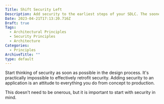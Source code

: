 ```yaml
---
Title: Shift Security Left
Description: Add security to the earliest steps of your SDLC. The sooner you start thinking about it, the easier it is to incorporate.
Date: 2023-04-21T17:13:20.716Z
Draft: true
Tags:
  - Architectural Principles
  - Security Principles
  - Architecture
Categories:
  - Principles
ArchiveTitle: ""
type: default
---
```


Start thinking of security as soon as possible in the design process. It's practically impossible to effectively retrofit security. Adding security to an application is an attitude to everything you do from concept to production.

This doesn't need to be onerous, but it is important to start with security in mind.
